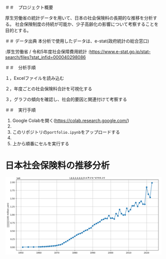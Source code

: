 ＃＃　プロジェクト概要

厚生労働省の統計データを用いて、日本の社会保険料の長期的な推移を分析する。 社会保険制度の持続が可能か、少子高齢化の影響について考察することを目的とする。

＃＃  データ出典
本分析で使用したデータは、e-stat(政府統計の総合窓口)

:厚生労働省 / 令和5年度社会保障費用統計
:https://www.e-stat.go.jp/stat-search/files?stat_infid=000040298086

＃＃　分析手順

１，Excelファイルを読み込む

２，年度ごとの社会保険料合計を可視化する

３，グラフの傾向を確認し、社会的要因と関連付けて考察する

＃＃　実行手順
1. Google Colabを開く(https://colab.research.google.com/)
2. 
3. このリポジトリの`portfolio.ipynb`をアップロードする
4. 
5. 上から順番にセルを実行する


# 日本社会保険料の推移分析

![保険料の推移グラフ](portfolio_graph.png)


